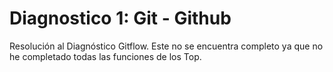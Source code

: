 # Diagnostico 1: Git - Github

Resolución al Diagnóstico Gitflow. Este no se encuentra completo ya que no he completado todas las funciones de los Top.